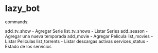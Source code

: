# lazy_bot

commands:

add_tv_show - Agregar Serie
list_tv_shows - Listar Series
add_season - Agregar una nueva temporada
add_movie - Agregar Pelicula
list_movies - Listar Peliculas
list_torrents - Listar descargas activas
services_status - Estado de los servicios